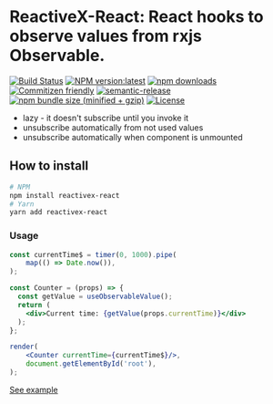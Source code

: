 # ReactiveX-React: React hooks to observe values from rxjs Observable.

[![Build Status](https://travis-ci.com/IgorBabkin/rxjs-react.svg?branch=master)](https://travis-ci.com/IgorBabkin/rxjs-react)
[![NPM version:latest](https://img.shields.io/npm/v/reactivex-react/latest.svg?style=flat-square)](https://www.npmjs.com/package/reactivex-react)
[![npm downloads](https://img.shields.io/npm/dt/reactivex-react.svg?style=flat-square)](https://www.npmjs.com/package/reactivex-react)
[![Commitizen friendly](https://img.shields.io/badge/commitizen-friendly-brightgreen.svg)](http://commitizen.github.io/cz-cli/)
[![semantic-release](https://img.shields.io/badge/%20%20%F0%9F%93%A6%F0%9F%9A%80-semantic--release-e10079.svg)](https://github.com/semantic-release/semantic-release)
[![npm bundle size (minified + gzip)](https://img.shields.io/bundlephobia/minzip/reactivex-react.svg)](https://www.npmjs.com/package/reactivex-react)
[![License](https://img.shields.io/npm/l/reactivex-react)](https://www.npmjs.com/package/reactivex-react)

- lazy - it doesn't subscribe until you invoke it
- unsubscribe automatically from not used values
- unsubscribe automatically when component is unmounted

## How to install

```sh
# NPM
npm install reactivex-react
# Yarn
yarn add reactivex-react
```

### Usage

```jsx
const currentTime$ = timer(0, 1000).pipe(
    map(() => Date.now()),
);

const Counter = (props) => {
  const getValue = useObservableValue();
  return (
    <div>Current time: {getValue(props.currentTime)}</div>
  );
};

render(
    <Counter currentTime={currentTime$}/>,
    document.getElementById('root'),
);
```

[See example](https://github.com/IgorBabkin/rxjs-react/blob/master/example/AppView.tsx)
